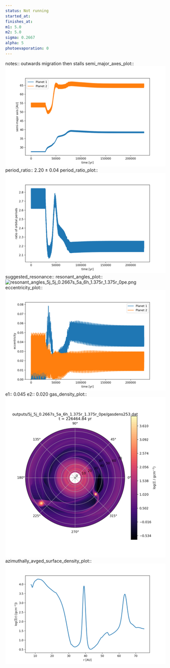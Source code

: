 ```yaml
---
status: Not running
started_at:
finishes_at:
m1: 5.0
m2: 5.0
sigma: 0.2667
alpha: 5
photoevaporation: 0
---
```


notes:: outwards migration then stalls
semi_major_axes_plot:: ![semi_major_axes_5j_5j_0.2667s_5a_6h_1.375r_1.375r_0pe.png](plots/semi_major_axes/semi_major_axes_5j_5j_0.2667s_5a_6h_1.375r_1.375r_0pe.png)
period_ratio:: 2.20 ± 0.04
period_ratio_plot:: ![period_ratio_5j_5j_0.2667s_5a_6h_1.375r_1.375r_0pe.png](plots/period_ratio/period_ratio_5j_5j_0.2667s_5a_6h_1.375r_1.375r_0pe.png)
suggested_resonance:: 
resonant_angles_plot:: ![resonant_angles_5j_5j_0.2667s_5a_6h_1.375r_1.375r_0pe.png](plots/resonant_angles/resonant_angles_5j_5j_0.2667s_5a_6h_1.375r_1.375r_0pe.png)
eccentricity_plot:: ![eccentricity_5j_5j_0.2667s_5a_6h_1.375r_1.375r_0pe.png](plots/eccentricity/eccentricity_5j_5j_0.2667s_5a_6h_1.375r_1.375r_0pe.png)
e1:: 0.045
e2:: 0.020
gas_density_plot:: ![gas_density_5j_5j_0.2667s_5a_6h_1.375r_1.375r_0pe.png](plots/gas_density/gas_density_5j_5j_0.2667s_5a_6h_1.375r_1.375r_0pe.png)
azimuthally_avged_surface_density_plot:: ![azimuthally_avged_surface_density_5j_5j_0.2667s_5a_6h_1.375r_1.375r_0pe.png](plots/azimuthally_avged_surface_density/azimuthally_avged_surface_density_5j_5j_0.2667s_5a_6h_1.375r_1.375r_0pe.png)
